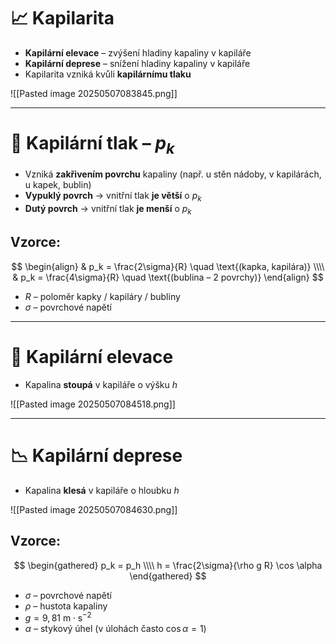 # 📈 Kapilarita
- **Kapilární elevace** – zvýšení hladiny kapaliny v kapiláře
- **Kapilární deprese** – snížení hladiny kapaliny v kapiláře
- Kapilarita vzniká kvůli **kapilárnímu tlaku**

![[Pasted image 20250507083845.png]]


---

# 🧪 Kapilární tlak – $p_k$
- Vzniká **zakřivením povrchu** kapaliny (např. u stěn nádoby, v kapilárách, u kapek, bublin)
- **Vypuklý povrch** → vnitřní tlak **je větší** o $p_k$
- **Dutý povrch** → vnitřní tlak **je menší** o $p_k$

## Vzorce:
$$
\begin{align}
& p_k = \frac{2\sigma}{R} \quad \text{(kapka, kapilára)} \\\\
& p_k = \frac{4\sigma}{R} \quad \text{(bublina – 2 povrchy)}
\end{align}
$$

- $R$ – poloměr kapky / kapiláry / bubliny  
- $\sigma$ – povrchové napětí

---

# 📏 Kapilární elevace
- Kapalina **stoupá** v kapiláře o výšku $h$

![[Pasted image 20250507084518.png]]

---

# 📉 Kapilární deprese
- Kapalina **klesá** v kapiláře o hloubku $h$

![[Pasted image 20250507084630.png]]

## Vzorce:
$$
\begin{gathered}
p_k = p_h \\\\
h = \frac{2\sigma}{\rho g R} \cos \alpha
\end{gathered}
$$

- $\sigma$ – povrchové napětí  
- $\rho$ – hustota kapaliny  
- $g = 9{,}81~\mathrm{m{\cdot}s^{-2}}$  
- $\alpha$ – stykový úhel (v úlohách často $\cos \alpha = 1$)

